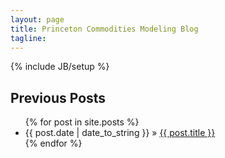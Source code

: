 ```yaml
---
layout: page
title: Princeton Commodities Modeling Blog
tagline: 
---
```

{% include JB/setup %}
    
## Previous Posts

<ul class="posts">
  {% for post in site.posts %}
    <li><span>{{ post.date | date_to_string }}</span> &raquo; <a href="{{ BASE_PATH }}{{ post.url }}">{{ post.title }}</a></li>
  {% endfor %}
</ul>
